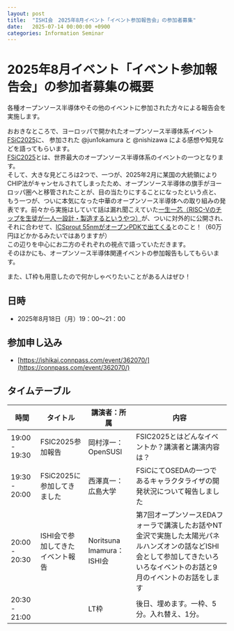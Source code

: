 ```yaml
---
layout: post
title:  "ISHI会　2025年8月イベント「イベント参加報告会」の参加者募集"
date:   2025-07-14 00:00:00 +0900
categories: Information Seminar
---
```


# 2025年8月イベント「イベント参加報告会」の参加者募集の概要
各種オープンソース半導体やその他のイベントに参加された方々による報告会を実施します。  

おおきなところで、ヨーロッパで開かれたオープンソース半導体系イベント[FSiC2025](https://wiki.f-si.org/index.php?title=FSiC2025)に、 参加された @jun1okamura  と @nishizawa による感想や知見などを語ってもらいます。  
[FSiC2025](https://wiki.f-si.org/index.php?title=FSiC2025)とは、世界最大のオープンソース半導体系のイベントの一つとなります。  
そして、大きな見どころは2つで、一つが、2025年2月に某国の大統領によりCHIP法がキャンセルされてしまったため、オープンソース半導体の旗手がヨーロッパ圏へと移管されたことが、目の当たりにすることになったという点と、  
もう一つが、ついに本気になった中華のオープンソース半導体への取り組みの発表です。前々から実施はしていて話は漏れ聞こえていた[一生一芯（RISC-Vのチップを生徒が一人一設計・製造するというやつ）](https://wiki.f-si.org/index.php?title="One_Student_One_Chip"_initiative:_Learn_to_build_RISC-V_chips_from_scratch_with_MOOC)が、ついに対外的に公開され、それに合わせて、[ICSprout 55nmがオープンPDKで出てくる](https://wiki.f-si.org/index.php?title=Making_Open_Silicon_Design_Everywhere:_Using_Cloud-based_Open_Agile_EDA_Platform)とのこと！（60万円ほどかかるみたいではありますが）  
この辺りを中心にお二方のそれぞれの視点で語っていただきます。  
そのほかにも、オープンソース半導体関連イベントの参加報告もしてもらいます。  

また、LT枠も用意したので何かしゃべりたいことがある人はぜひ！  


## 日時
* 2025年8月18日（月）19：00〜21：00  


## 参加申し込み 
* [https://ishikai.connpass.com/event/362070/](https://connpass.com/event/362070/)  


## タイムテーブル
| 時間 | タイトル | 講演者：所属 |  内容 |  
|--|--|--|--|
| 19:00 - 19:30 | FSIC2025参加報告 | 岡村淳一：OpenSUSI | FSIC2025とはどんなイベントか？講演者と講演内容は？ |  
| 19:30 - 20:00 | FSiC2025に参加してきました | 西澤真一：広島大学 | FSiCにてOSEDAの一つであるキャラクタライザの開発状況について報告しました |  
| 20:00 - 20:30 | ISHI会で参加してきたイベント報告 | Noritsuna Imamura：ISHI会 | 第7回オープンソースEDAフォーラで講演したお話やNT金沢で実施した太陽光パネルハンズオンの話などISHI会として参加してきたいろいろなイベントのお話と9月のイベントのお話をします |  
| 20:30 - 21:00 |  | LT枠 | 後日、埋めます。一枠、5分。入れ替え、1分。 |  
